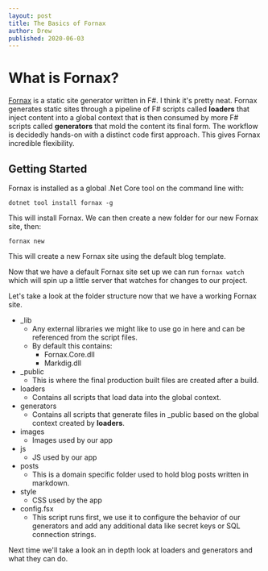 ```yaml
---
layout: post
title: The Basics of Fornax
author: Drew
published: 2020-06-03
---
```

# What is Fornax?

[Fornax](https://github.com/ionide/Fornax) is a static site generator written in F#. I think it's pretty neat. Fornax generates static sites through a pipeline of F# scripts called **loaders** that inject content into a global context that is then consumed by more F# scripts called **generators** that mold the content its final form. The workflow is decidedly hands-on with a distinct code first approach. This gives Fornax incredible flexibility.

<!--more-->

## Getting Started
Fornax is installed as a global .Net Core tool on the command line with:

`dotnet tool install fornax -g`

This will install Fornax. We can then create a new folder for our new Fornax site, then:

`fornax new`

This will create a new Fornax site using the default blog template.

Now that we have a default Fornax site set up we can run `fornax watch` which will spin up a little server that watches for changes to our project.

Let's take a look at the folder structure now that we have a working Fornax site.

- _lib
    - Any external libraries we might like to use go in here and can be referenced from the script files.
    - By default this contains:
        - Fornax.Core.dll
        - Markdig.dll
- _public
    - This is where the final production built files are created after a build.
- loaders
    - Contains all scripts that load data into the global context.
- generators
    - Contains all scripts that generate files in _public based on the global context created by **loaders**.
- images
    - Images used by our app
- js
    - JS used by our app
- posts
    - This is a domain specific folder used to hold blog posts written in markdown.
- style
    - CSS used by the app
- config.fsx
    - This script runs first, we use it to configure the behavior of our generators and add any additional data like secret keys or SQL connection strings.

Next time we'll take a look an in depth look at loaders and generators and what they can do.